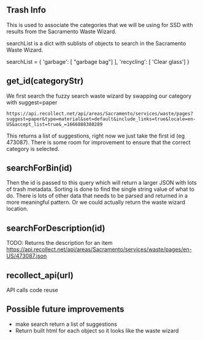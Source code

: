 ## Trash Info

This is used to associate the categories that we will be using for SSD with results from the Sacramento Waste Wizard.

searchList is a dict with sublists of objects to search in the Sacramento Waste Wizard.

searchList = {
    'garbage': [
        "garbage bag"]
    ],
    'recycling': [
        'Clear glass']
}

## get_id(categoryStr)
We first search the fuzzy search waste wizard by swapping our category with suggest=paper

    https://api.recollect.net/api/areas/Sacramento/services/waste/pages?suggest=paper&type=material&set=default&include_links=true&locale=en-US&accept_list=true&_=1666888380289

This returns a list of suggestions, right now we just take the first id (eg 473087). There is some room for improvement to ensure that the correct category is selected.

## searchForBin(id)
Then the id is passed to this query which will return a larger JSON with lots of trash metadata. Sorting is done to find the single string value of what to do. There is lots of other data that needs to be parsed and returned in a more meaningful pattern. Or we could actually return the waste wizard location.

## searchForDescription(id)
TODO: Returns the description for an item
https://api.recollect.net/api/areas/Sacramento/services/waste/pages/en-US/473087.json

## recollect_api(url)
API calls code reuse

## Possible future improvements
- make search return a list of suggestions
- Return built html for each object so it looks like the waste wizard